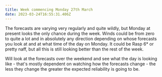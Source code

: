 ```yaml
---
title: Week commencing Monday 27th March
date: 2023-03-24T16:55:31.406Z
---
```

The forecasts are varying very regularly and quite wildly, but Monday at present looks the only chance during the week.  Winds could be from zero to quite a lot and in absolutely any direction depending on whose forecasts you look at and at what time of the day on Monday.  It could be Rasp 6* or pretty naff,  but all this is still looking better than the rest of the week.

Will look at the forecasts over the weekend and see what the day is looking like - that's mostly dependent on watching how the forecasts change - the less they change the greater the expected reliability is going to be.